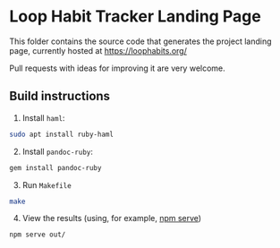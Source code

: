 Loop Habit Tracker Landing Page
===============================

This folder contains the source code that generates the project landing page, currently hosted at https://loophabits.org/

Pull requests with ideas for improving it are very welcome.

Build instructions
------------------

1. Install `haml`:
```bash
sudo apt install ruby-haml
```
2. Install `pandoc-ruby`:
```bash
gem install pandoc-ruby
```
3. Run `Makefile`
```bash
make
```
4. View the results (using, for example, [npm serve](https://www.npmjs.com/package/serve))
```bash
npm serve out/
```


